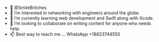 - 👋 @SmileBritches
- 👀 I’m interested in networking with engineers around the globe.
- 🌱 I’m currently learning web development and Swift along with Xcode.
- 💞️ I’m looking to collaborate on writing content for anyone who needs help.
- 📫 Best way to reach me ... WhatsApp +18623744550

<!---
smilebitches/smilebitches is a ✨ special ✨ repository because its `README.md` (this file) appears on your GitHub profile.
You can click the Preview link to take a look at your changes.
--->
